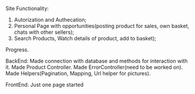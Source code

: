 Site Functionality: 
1. Autorization and Authecation;
2. Personal Page with opportunities(posting product for sales, own basket, chats with other sellers);
3. Search Products, Watch details of product, add to basket);


Progress.

BackEnd:
Made connection with database and methods for interaction with it.
Made Product Controller.
Made ErrorController(need to be worked on).
Made Helpers(Pagination, Mapping, Url helper for pictures).


FrontEnd: 
Just one page started

